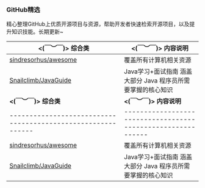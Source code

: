 

### GitHub精选

精心整理GitHub上优质开源项目与资源，帮助开发者快速检索开源项目，以及提升知识技能。长期更新~


| **<(￣︶￣)> 综合类**                                      | **<(￣︶￣)> 内容说明**                                |
| ------------------------------------------------------------ | ------------------------------------------------------------ |
| [sindresorhus/awesome](https://github.com/sindresorhus/awesome)  | 覆盖所有计算机相关资源 |
| [Snailclimb/JavaGuide](https://github.com/Snailclimb/JavaGuide)  | Java学习+面试指南 涵盖大部分 Java 程序员所需要掌握的核心知识 |
| **<(￣︶￣)> 综合类**                                      | **<(￣︶￣)> 内容说明**                                |
| ------------------------------------------------------------ | ------------------------------------------------------------ |
| [sindresorhus/awesome](https://github.com/sindresorhus/awesome)  | 覆盖所有计算机相关资源 |
| [Snailclimb/JavaGuide](https://github.com/Snailclimb/JavaGuide)  | Java学习+面试指南 涵盖大部分 Java 程序员所需要掌握的核心知识 |


